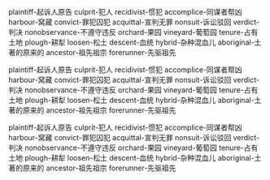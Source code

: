plaintiff-起诉人原告
culprit-犯人
recidivist-惯犯
accomplice-同谋者帮凶
harbour-窝藏
convict-罪犯囚犯
acquittal-宣判无罪
nonsuit-诉讼驳回
verdict-判决
nonobservance-不遵守违反
orchard-果园
vineyard-葡萄园
tenure-占有土地
plough-耕犁
loosen-松土
descent-血统
hybrid-杂种混血儿
aboriginal-土著的原来的
ancestor-祖先祖宗
forerunner-先驱祖先


plaintiff-起诉人原告
culprit-犯人
recidivist-惯犯
accomplice-同谋者帮凶
harbour-窝藏
convict-罪犯囚犯
acquittal-宣判无罪
nonsuit-诉讼驳回
verdict-判决
nonobservance-不遵守违反
orchard-果园
vineyard-葡萄园
tenure-占有土地
plough-耕犁
loosen-松土
descent-血统
hybrid-杂种混血儿
aboriginal-土著的原来的
ancestor-祖先祖宗
forerunner-先驱祖先


plaintiff-起诉人原告
culprit-犯人
recidivist-惯犯
accomplice-同谋者帮凶
harbour-窝藏
convict-罪犯囚犯
acquittal-宣判无罪
nonsuit-诉讼驳回
verdict-判决
nonobservance-不遵守违反
orchard-果园
vineyard-葡萄园
tenure-占有土地
plough-耕犁
loosen-松土
descent-血统
hybrid-杂种混血儿
aboriginal-土著的原来的
ancestor-祖先祖宗
forerunner-先驱祖先
